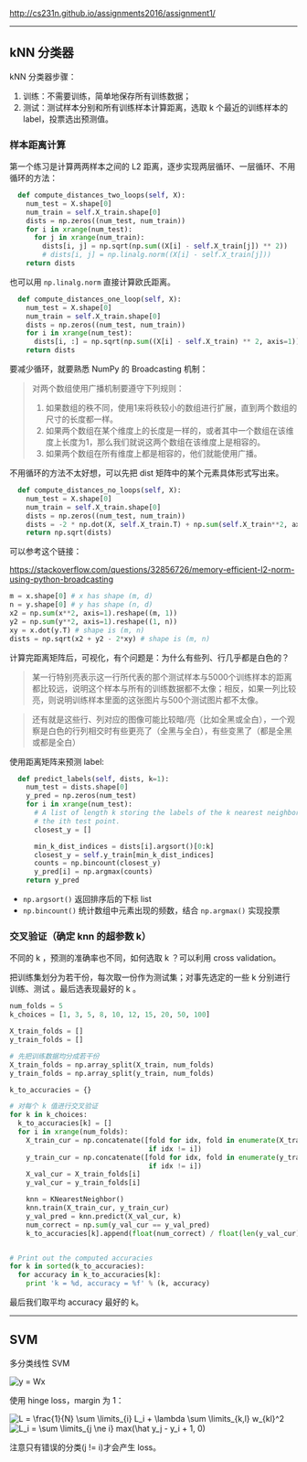 http://cs231n.github.io/assignments2016/assignment1/

---

## kNN 分类器

kNN 分类器步骤：

1. 训练：不需要训练，简单地保存所有训练数据；
2. 测试：测试样本分别和所有训练样本计算距离，选取 k 个最近的训练样本的 label，投票选出预测值。

### 样本距离计算

第一个练习是计算两两样本之间的 L2 距离，逐步实现两层循环、一层循环、不用循环的方法：

```python
  def compute_distances_two_loops(self, X):
    num_test = X.shape[0]
    num_train = self.X_train.shape[0]
    dists = np.zeros((num_test, num_train))
    for i in xrange(num_test):
      for j in xrange(num_train):
        dists[i, j] = np.sqrt(np.sum((X[i] - self.X_train[j]) ** 2))
        # dists[i, j] = np.linalg.norm((X[i] - self.X_train[j]))
    return dists
```

也可以用 `np.linalg.norm` 直接计算欧氏距离。


```python
  def compute_distances_one_loop(self, X):
    num_test = X.shape[0]
    num_train = self.X_train.shape[0]
    dists = np.zeros((num_test, num_train))
    for i in xrange(num_test):
      dists[i, :] = np.sqrt(np.sum((X[i] - self.X_train) ** 2, axis=1))
    return dists
```

要减少循环，就要熟悉 NumPy 的 Broadcasting 机制：

> 对两个数组使用广播机制要遵守下列规则：
>   1. 如果数组的秩不同，使用1来将秩较小的数组进行扩展，直到两个数组的尺寸的长度都一样。
>   2. 如果两个数组在某个维度上的长度是一样的，或者其中一个数组在该维度上长度为1，那么我们就说这两个数组在该维度上是相容的。
>   3. 如果两个数组在所有维度上都是相容的，他们就能使用广播。

不用循环的方法不太好想，可以先把 dist 矩阵中的某个元素具体形式写出来。

```python
  def compute_distances_no_loops(self, X):
    num_test = X.shape[0]
    num_train = self.X_train.shape[0]
    dists = np.zeros((num_test, num_train)) 
    dists = -2 * np.dot(X, self.X_train.T) + np.sum(self.X_train**2, axis=1) + np.sum(X**2, axis=1, keepdims=True)
    return np.sqrt(dists)

```

可以参考这个链接：

https://stackoverflow.com/questions/32856726/memory-efficient-l2-norm-using-python-broadcasting

```python
m = x.shape[0] # x has shape (m, d)
n = y.shape[0] # y has shape (n, d)
x2 = np.sum(x**2, axis=1).reshape((m, 1))
y2 = np.sum(y**2, axis=1).reshape((1, n))
xy = x.dot(y.T) # shape is (m, n)
dists = np.sqrt(x2 + y2 - 2*xy) # shape is (m, n)
```

计算完距离矩阵后，可视化，有个问题是：为什么有些列、行几乎都是白色的？

> 某一行特别亮表示这一行所代表的那个测试样本与5000个训练样本的距离都比较远，说明这个样本与所有的训练数据都不太像；相反，如果一列比较亮，则说明训练样本里面的这张图片与500个测试图片都不太像。

> 还有就是这些行、列对应的图像可能比较暗/亮（比如全黑或全白），一个观察是白色的行列相交时有些更亮了（全黑与全白），有些变黑了（都是全黑或都是全白）

使用距离矩阵来预测 label:

```python
  def predict_labels(self, dists, k=1):
    num_test = dists.shape[0]
    y_pred = np.zeros(num_test)
    for i in xrange(num_test):
      # A list of length k storing the labels of the k nearest neighbors to
      # the ith test point.
      closest_y = []

      min_k_dist_indices = dists[i].argsort()[0:k]
      closest_y = self.y_train[min_k_dist_indices]
      counts = np.bincount(closest_y)
      y_pred[i] = np.argmax(counts)
    return y_pred

```

- `np.argsort()` 返回排序后的下标 list
- `np.bincount()` 统计数组中元素出现的频数，结合 `np.argmax()` 实现投票

### 交叉验证（确定 knn 的超参数 k）

不同的 k ，预测的准确率也不同，如何选取 k ？可以利用 cross validation。

把训练集划分为若干份，每次取一份作为测试集；对事先选定的一些 k 分别进行 训练、测试 。最后选表现最好的 k 。

```python
num_folds = 5
k_choices = [1, 3, 5, 8, 10, 12, 15, 20, 50, 100]

X_train_folds = []
y_train_folds = []

# 先把训练数据均分成若干份
X_train_folds = np.array_split(X_train, num_folds)
y_train_folds = np.array_split(y_train, num_folds)

k_to_accuracies = {}

# 对每个 k 值进行交叉验证
for k in k_choices:
  k_to_accuracies[k] = []
  for i in xrange(num_folds):
    X_train_cur = np.concatenate([fold for idx, fold in enumerate(X_train_folds)\
                                  if idx != i])
    y_train_cur = np.concatenate([fold for idx, fold in enumerate(y_train_folds)\
                                  if idx != i])
    X_val_cur = X_train_folds[i]
    y_val_cur = y_train_folds[i]

    knn = KNearestNeighbor()
    knn.train(X_train_cur, y_train_cur)
    y_val_pred = knn.predict(X_val_cur, k)
    num_correct = np.sum(y_val_cur == y_val_pred)
    k_to_accuracies[k].append(float(num_correct) / float(len(y_val_cur)))


# Print out the computed accuracies
for k in sorted(k_to_accuracies):
  for accuracy in k_to_accuracies[k]:
    print 'k = %d, accuracy = %f' % (k, accuracy)
```

最后我们取平均 accuracy 最好的 k。

---

## SVM

多分类线性 SVM

<img src="https://latex.codecogs.com/gif.latex?y&space;=&space;Wx" title="y = Wx" />

使用 hinge loss，margin 为 1：

<img src="https://latex.codecogs.com/gif.latex?L&space;=&space;\frac{1}{N}&space;\sum&space;\limits_{i}&space;L_i&space;&plus;&space;\lambda&space;\sum&space;\limits_{k,l}&space;w_{kl}^2" title="L = \frac{1}{N} \sum \limits_{i} L_i + \lambda \sum \limits_{k,l} w_{kl}^2" />

<img src="https://latex.codecogs.com/gif.latex?L_i&space;=&space;\sum&space;\limits_{j&space;\ne&space;i}&space;max(\hat&space;y_j&space;-&space;y_i&space;&plus;&space;1,&space;0)" title="L_i = \sum \limits_{j \ne i} max(\hat y_j - y_i + 1, 0)" />

注意只有错误的分类(j != i)才会产生 loss。


